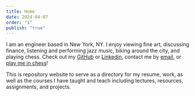 ```yaml
---
title: Home
date: 2024-04-07
order: "1"
publish: "true"
---
```


I am an engineer based in New York, NY. I enjoy viewing fine art, discussing finance, listening and performing jazz music, biking around the city, and playing chess. Check out my [GitHub](https:github.com/dkadyrov) or [Linkedin](https://www.linkedin.com/in/kadyrov/), contact me by [email](mailto:daniel.kadyrov@gmail.com), or [play me in chess](https://www.chess.com/member/dankadyrov)! 

This is repository website to serve as a directory for my resume, work, as well as the courses I have taught and teach including lectures, resources, assignments, and projects.